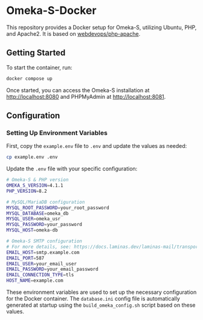 
# Omeka-S-Docker

This repository provides a Docker setup for Omeka-S, utilizing Ubuntu, PHP, and Apache2. It is based on [webdevops/php-apache](https://github.com/webdevops/Dockerfile).

## Getting Started

To start the container, run:

```sh
docker compose up
```

Once started, you can access the Omeka-S installation at [http://localhost:8080](http://localhost:8080) and PHPMyAdmin at [http://localhost:8081](http://localhost:8081).

## Configuration

### Setting Up Environment Variables

First, copy the `example.env` file to `.env` and update the values as needed:

```sh
cp example.env .env
```

Update the `.env` file with your specific configuration:

```sh
# Omeka-S & PHP version
OMEKA_S_VERSION=4.1.1
PHP_VERSION=8.2

# MySQL/MariaDB configuration
MYSQL_ROOT_PASSWORD=your_root_password
MYSQL_DATABASE=omeka_db
MYSQL_USER=omeka_usr
MYSQL_PASSWORD=your_password
MYSQL_HOST=omeka-db

# Omeka-S SMTP configuration
# For more details, see: https://docs.laminas.dev/laminas-mail/transport/smtp-options/
EMAIL_HOST=smtp.example.com
EMAIL_PORT=587
EMAIL_USER=your_email_user
EMAIL_PASSWORD=your_email_password
EMAIL_CONNECTION_TYPE=tls
HOST_NAME=example.com
```

These environment variables are used to set up the necessary configuration for the Docker container. The `database.ini` config file is automatically generated at startup using the `build_omeka_config.sh` script based on these values.
